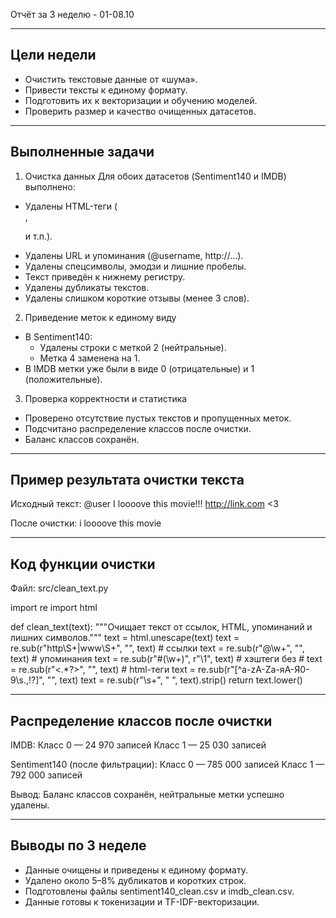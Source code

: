 Отчёт за 3 неделю - 01-08.10

------------------------------------------------------------
Цели недели
------------------------------------------------------------
- Очистить текстовые данные от «шума».
- Привести тексты к единому формату.
- Подготовить их к векторизации и обучению моделей.
- Проверить размер и качество очищенных датасетов.

------------------------------------------------------------
Выполненные задачи
------------------------------------------------------------

1. Очистка данных
Для обоих датасетов (Sentiment140 и IMDB) выполнено:
- Удалены HTML-теги (<br>, <p> и т.п.).
- Удалены URL и упоминания (@username, http://...).
- Удалены спецсимволы, эмодзи и лишние пробелы.
- Текст приведён к нижнему регистру.
- Удалены дубликаты текстов.
- Удалены слишком короткие отзывы (менее 3 слов).

2. Приведение меток к единому виду
- В Sentiment140:
  * Удалены строки с меткой 2 (нейтральные).
  * Метка 4 заменена на 1.
- В IMDB метки уже были в виде 0 (отрицательные) и 1 (положительные).

3. Проверка корректности и статистика
- Проверено отсутствие пустых текстов и пропущенных меток.
- Подсчитано распределение классов после очистки.
- Баланс классов сохранён.

------------------------------------------------------------
Пример результата очистки текста
------------------------------------------------------------

Исходный текст:
@user I loooove this movie!!! http://link.com <3

После очистки:
i loooove this movie

------------------------------------------------------------
Код функции очистки
------------------------------------------------------------

Файл: src/clean_text.py

import re
import html

def clean_text(text):
    """Очищает текст от ссылок, HTML, упоминаний и лишних символов."""
    text = html.unescape(text)
    text = re.sub(r"http\S+|www\S+", "", text)         # ссылки
    text = re.sub(r"@\w+", "", text)                   # упоминания
    text = re.sub(r"#(\w+)", r"\1", text)              # хэштеги без #
    text = re.sub(r"<.*?>", "", text)                  # html-теги
    text = re.sub(r"[^a-zA-Zа-яА-Я0-9\s.,!?]", "", text)
    text = re.sub(r"\s+", " ", text).strip()
    return text.lower()

------------------------------------------------------------
Распределение классов после очистки
------------------------------------------------------------

IMDB:
Класс 0 — 24 970 записей
Класс 1 — 25 030 записей

Sentiment140 (после фильтрации):
Класс 0 — 785 000 записей
Класс 1 — 792 000 записей

Вывод:
Баланс классов сохранён, нейтральные метки успешно удалены.

------------------------------------------------------------
Выводы по 3 неделе
------------------------------------------------------------
- Данные очищены и приведены к единому формату.
- Удалено около 5–8% дубликатов и коротких строк.
- Подготовлены файлы sentiment140_clean.csv и imdb_clean.csv.
- Данные готовы к токенизации и TF-IDF-векторизации.

